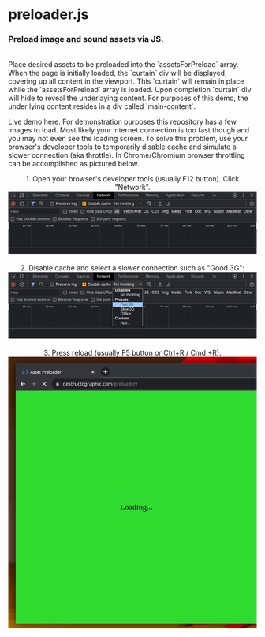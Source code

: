 # preloader.js

### Preload image and sound assets via JS.
<br /> 
Place desired assets to be preloaded into the `assetsForPreload` array. When the page is initially loaded, the `curtain` div will be displayed, covering up all content in the viewport. This `curtain` will remain in place while the `assetsForPreload` array is loaded. Upon completion `curtain` div will hide to reveal the underlaying content. For purposes of this demo, the under lying content resides in a div called `main-content`.  

Live demo [here](https://destructographic.github.io/preloader/).
For demonstration purposes this repository has a few images to load. Most likely your internet connection is too fast though and you may not even see the loading screen. To solve this problem, use your browser's developer tools to temporarily disable cache and simulate a slower connection (aka throttle). In Chrome/Chromium browser throttling can be accomplished as pictured below.    
<p align="center">
	1. Open your browser's developer tools (usually F12 button). Click "Network".<br />
  <img src="./assets/screenshot-01.png"> <br /> <br />
	2. Disable cache and select a slower connection such as "Good 3G": <br />
  <img src="./assets/screenshot-02.png"> <br /> <br />
  3. Press reload (usually F5 button or Ctrl+R / Cmd +R). <br />
  <img src="./assets/screenshot-03.png">
</p>

